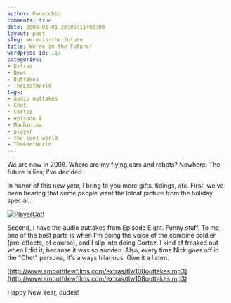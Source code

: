 ```yaml
---
author: Pwnocchio
comments: true
date: 2008-01-01 20:06:11+00:00
layout: post
slug: were-in-the-future
title: We're in the Future!
wordpress_id: 117
categories:
- Extras
- News
- Outtakes
- TheLeetWorld
tags:
- audio outtakes
- Chet
- Cortez
- episode 8
- Machinima
- player
- the leet world
- TheLeetWorld
---
```


We are now in 2008. Where are my flying cars and robots? Nowhere. The future is lies, I've decided.

In honor of this new year, I bring to you more gifts, tidings, etc. First, we've been hearing that some people want the lolcat picture from the holiday special...

[![PlayerCat!](http://www.smoothfewfilms.com/wp-content/uploads/2008/01/lolcat.thumbnail.jpg)](http://www.smoothfewfilms.com/wp-content/uploads/2008/01/lolcat.jpg)

Second, I have the audio outtakes from Episode Eight. Funny stuff. To me, one of the best parts is when I'm doing the voice of the combine soldier (pre-effects, of course), and I slip into doing Cortez. I kind of freaked out when I did it, because it was so sudden. Also, every time Nick goes off in the "Chet" persona, it's always hilarious. Give it a listen.

[http://www.smoothfewfilms.com/extras/tlw108outtakes.mp3](http://www.smoothfewfilms.com/extras/tlw108outtakes.mp3)

Happy New Year, dudes!
